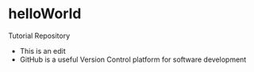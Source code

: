 # helloWorld
Tutorial Repository
- This is an edit
- GitHub is a useful Version Control platform for software development

